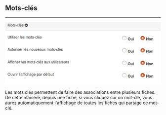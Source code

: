 ## Mots-clés
---
![](images/clacoform-fig16.png)

Les mots clés permettent de faire des associations entre plusieurs fiches. De cette manière, depuis une fiche, si vous cliquez sur un mot-clé, vous aurez automatiquement l'affichage de toutes les fiches qui partage ce mot-clé.

